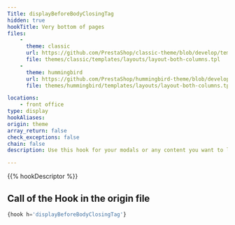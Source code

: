 ```yaml
---
Title: displayBeforeBodyClosingTag
hidden: true
hookTitle: Very bottom of pages
files:
    -
      theme: classic
      url: https://github.com/PrestaShop/classic-theme/blob/develop/templates/layouts/layout-both-columns.tpl
      file: themes/classic/templates/layouts/layout-both-columns.tpl
    -
      theme: hummingbird
      url: https://github.com/PrestaShop/hummingbird-theme/blob/develop/templates/layouts/layout-both-columns.tpl
      file: themes/hummingbird/templates/layouts/layout-both-columns.tpl

locations:
    - front office
type: display
hookAliases: 
origin: theme
array_return: false
check_exceptions: false
chain: false
description: Use this hook for your modals or any content you want to load at the very end

---
```


{{% hookDescriptor %}}

## Call of the Hook in the origin file

```php
{hook h='displayBeforeBodyClosingTag'}
```
